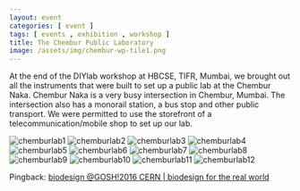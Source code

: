 ```yaml
---
layout: event
categories: [ event ]
tags: [ events , exhibition , workshop ]
title: The Chembur Public Laboratory
image: /assets/img/chembur-wp-tile1.png
---
```

At the end of the  DIYlab workshop at HBCSE, TIFR, Mumbai, we brought out all the instruments that were built to set up a public lab at the Chembur Naka. Chembur Naka is a very busy intersection in Chembur, Mumbai. The intersection also has a monorail station, a bus stop and other public transport. We were permitted to use the storefront of a telecommunication/mobile shop to set up our lab.
<!--more-->
![chemburlab1]({{site.baseurl}}/assets/img/chembur-public-Laboratory-02-724x1024.png)
![chemburlab2]({{site.baseurl}}/assets/img/DSC_0717.jpg)
![chemburlab3]({{site.baseurl}}/assets/img/DSC_0649.jpg)
![chemburlab4]({{site.baseurl}}/assets/img/DSC_0783.jpg)
![chemburlab5]({{site.baseurl}}/assets/img/25-DSC_0207.jpg)
![chemburlab6]({{site.baseurl}}/assets/img/DSC_0722.jpg)
![chemburlab7]({{site.baseurl}}/assets/img/DSC_0725.jpg)
![chemburlab8]({{site.baseurl}}/assets/img/DSC_0734.jpg)
![chemburlab9]({{site.baseurl}}/assets/img/DSC_0757.jpg)
![chemburlab10]({{site.baseurl}}/assets/img/DSC_0776.jpg)
![chemburlab11]({{site.baseurl}}/assets/img/05-DSC_0180.jpg)
![chemburlab12]({{site.baseurl}}/assets/img/27-DSC_0210.jpg)

Pingback: [biodesign @GOSH!2016 CERN | biodesign for the real world](http://biodesign.cc/2016/03/16/biodesign-gosh2016-cern/)
